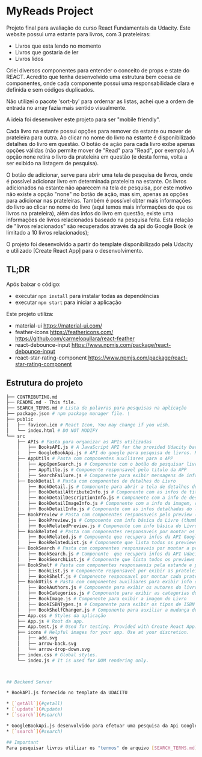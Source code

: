 # MyReads Project

Projeto final para avaliação do curso React Fundamentals da Udacity. Este website possui uma estante para livros, com 3 prateleiras:
* Livros que esta lendo no momento
* Livros que gostaria de ler
* Livros lidos

Criei diversos componentes para entender o conceito de props e state do REACT. Acredito que tenha desenvolvido uma estrutura bem coesa de componentes, onde cada componente possui uma responsabilidade clara e definida e sem códigos duplicados.

Não utilizei o pacote 'sort-by' para ordernar as listas, achei que a ordem de entrada no array fazia mais sentido visualmente.

A ideia foi desenvolver este projeto para ser "mobile friendly".

Cada livro na estante possui opções para remover da estante ou mover de prateleira para outra. Ao clicar no nome do livro na estante é disponibilizado detalhes do livro em questão. O botão de ação para cada livro exibe apenas opções válidas (não permite
mover de "Read" para "Read", por exemplo.).A opção none retira o livro da prateleira em questão (e desta forma, volta a ser exibido na listagem de pesquisa).

O botão de adicionar, serve para abrir uma tela de pesquisa de livros, onde é possível adicionar livro em determinada prateleira na estante. Os livros adicionados na estante não aparecem na tela de pesquisa, por este motivo não existe a opção "none" no botão de ação, mas sim, apenas as opções para adicionar nas prateleiras. Também é possível obter mais informações do livro ao clicar no nome do livro (aqui temos mais informações do que os livros na prateleira), além das infos do livro em questão, existe uma informações de livros relacionados baseado na pesquisa feita. Esta relação de "livros relacionados" são recuperados através da api do Google Book (e limitado a 10 livros relacionados);

O projeto foi desenvolvido a partir do template disponibilizado pela Udacity e utilizado [Create React App] para o desenvolvimento.

## TL;DR

Após baixar o código:
* executar `npm install` para instalar todas as dependências 
* executar `npm start` para iniciar a aplicação

Este projeto utiliza:
* material-ui https://material-ui.com/
* feather-icons https://feathericons.com/  https://github.com/carmelopullara/react-feather
* react-debounce-input https://www.npmjs.com/package/react-debounce-input
* react-star-rating-component https://www.npmjs.com/package/react-star-rating-component

## Estrutura do projeto
```bash
├── CONTRIBUTING.md
├── README.md - This file.
├── SEARCH_TERMS.md # Lista de palavras para pesquisas na aplicação
├── package.json # npm package manager file. \
├── public
│   ├── favicon.ico # React Icon, You may change if you wish.
│   └── index.html # DO NOT MODIFY
└── src
    ├── APIs # Pasta para organizar as APIs utilizadas
    │   ├── BooksAPI.js # A JavaScript API for the provided Udacity backend.
    │   ├── GoogleBookApi.js # API do google para pesquisa de livros. Retorna 10 livros na chamada
    ├── AppUtils # Pasta com componentes auxiliares para o APP
    │   ├── AppOpenSearch.js # Componente com o botão de pesquisar livros na BookAPI
    │   ├── AppTitle.js # Componente responsavel pelo titulo da APP
    │   ├── SearchFailure.js # Componente para exibir mensagens de info para o Usuário
    ├── BookDetail # Pasta com componentes de detalhes do Livro
    │   ├── BookDetail.js # Componente para abrir a tela de detalhes do livro
    │   ├── BookDetailAttributeInfo.js # Componente com as infos de titulo/subtitulo, autores, paginas, editora, etc
    │   ├── BookDetailDescriptionInfo.js # Componente com a info de descrição do livro/sumário
    │   ├── BookDetailImageInfo.js # Componente com a info da imagem, ratings e ISBNs
    │   ├── BookDetailInfo.js # Componente com as infos detalhadas do livro
    ├── BookPreview # Pasta com componentes responsaveis pelo preview (info básica do livro)
    │   ├── BookPreview.js # Componente com info básica do Livro (thumbnail, titulo, autores, etc)
    │   ├── BookRelatedPreview.js # Componente com info básica do Livro relacionado (thumbnail, titulo, autores, etc)
    ├── BookRelated # Pasta com componentes responsaveis por montar os livros relacionados
    │   ├── BookRelated.js # Componente que recupera infos da API Google
    │   ├── BookRelatedList.js # Componente que lista todos os previews dos livros recuperados da API Google
    ├── BookSearch # Pasta com componentes responsaveis por montar a pesquisa dos livros
    │   ├── BookSearch.js # Componente  que recupera infos da API Udacity
    │   ├── BookSearchList.js # Componente que lista todos os previews dos livros recuperados da API Udacity
    ├── BookShelf # Pasta com componentes responsaveis pela estande e prateleiras do App
    │   ├── BookList.js # Componente responsavel por exibir as prateleiras/estantes de cada tipo de livro
    │   ├── BookShelf.js # Componente responsavel por montar cada prateleira/estante com seus livros
    ├── BookUtils # Pasta com componentes auxiliares para exibir info do livro
    │   ├── BookAuthors.js # Componente para exibir os autores do livro
    │   ├── BookCategories.js # Componente para exibir as categorias do livro
    │   ├── BookImage.js # Componente para exibir a imagem do Livro
    │   ├── BookISBNTypes.js # Componente para exibir os tipos de ISBN do livro
    │   ├── BookShelfChanger.js # Componente para auxiliar a mudança de prateleira/estante do livro
    ├── App.css # Styles da aplicação
    ├── App.js # Root da app.
    ├── App.test.js # Used for testing. Provided with Create React App. Testing is encouraged, but not required.
    ├── icons # Helpful images for your app. Use at your discretion.
    │   ├── add.svg
    │   ├── arrow-back.svg
    │   └── arrow-drop-down.svg
    ├── index.css # Global styles.
    └── index.js # It is used for DOM rendering only.



## Backend Server

* BookAPI.js fornecido no template da UDACITU

* [`getAll`](#getall)
* [`update`](#update)
* [`search`](#search)

* GoogleBookApi.js desenvolvido para efetuar uma pesquisa da Api Google Book, utilizando autenticação por chave.
* [`search`](#search)

## Important
Para pesquisar livros utilizar os "termos" do arquivo [SEARCH_TERMS.md](SEARCH_TERMS.md).


